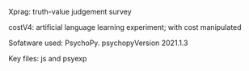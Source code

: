 Xprag: truth-value judgement survey

costV4: artificial language learning experiment; with cost manipulated

Sofatware used: PsychoPy. psychopyVersion 2021.1.3

Key files: js and psyexp
